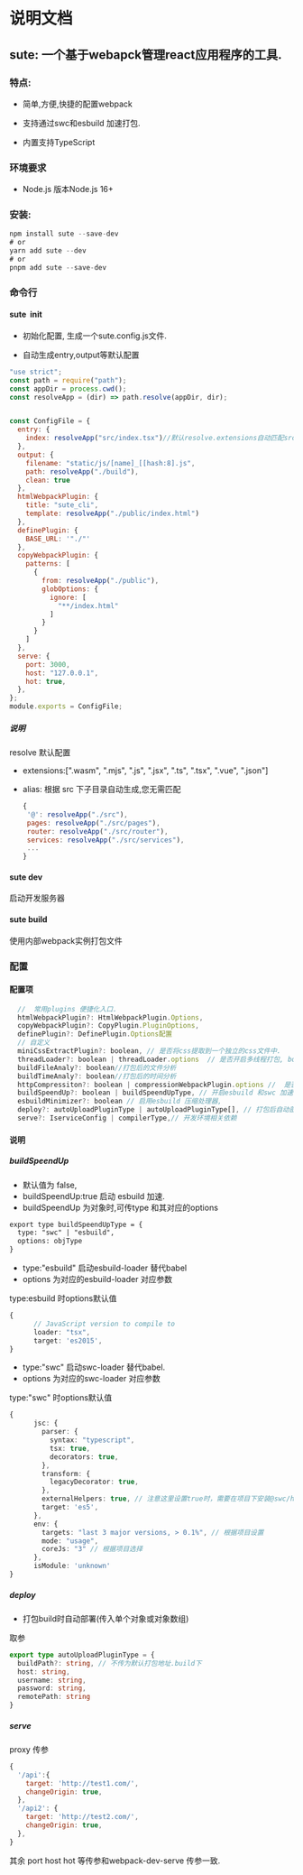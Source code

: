 # 说明文档

## sute: 一个基于webapck管理react应用程序的工具.

### 特点:

- 简单,方便,快捷的配置webpack

- 支持通过swc和esbuild 加速打包.

- 内置支持TypeScript

### 环境要求

- Node.js 版本Node.js 16+

### 安装:

```javascript
npm install sute --save-dev
# or
yarn add sute --dev
# or 
pnpm add sute --save-dev
```

### 命令行

#### sute  init

- 初始化配置, 生成一个sute.config.js文件.

- 自动生成entry,output等默认配置

```javascript
"use strict";
const path = require("path");
const appDir = process.cwd();
const resolveApp = (dir) => path.resolve(appDir, dir);


const ConfigFile = {
  entry: {
    index: resolveApp("src/index.tsx")//默认resolve.extensions自动匹配src文件
  },
  output: {
    filename: "static/js/[name]_[[hash:8].js",
    path: resolveApp("./build"),
    clean: true
  },
  htmlWebpackPlugin: {
    title: "sute_cli",
    template: resolveApp("./public/index.html")
  },
  definePlugin: {
    BASE_URL: '"./"'
  },
  copyWebpackPlugin: {
    patterns: [
      {
        from: resolveApp("./public"),
        globOptions: {
          ignore: [
            "**/index.html"
          ]
        }
      }
    ]
  },
  serve: {
    port: 3000,
    host: "127.0.0.1",
    hot: true,
  },
};
module.exports = ConfigFile;
```

##### 说明

resolve 默认配置

- extensions:[".wasm", ".mjs", ".js", ".jsx", ".ts", ".tsx", ".vue", ".json"]

- alias: 根据 src 下子目录自动生成,您无需匹配
  
  ```javascript
  {
   '@': resolveApp("./src"),
   pages: resolveApp("./src/pages"),  
   router: resolveApp("./src/router"),  
   services: resolveApp("./src/services"),
   ...
  }
  ```

#### sute dev

启动开发服务器

#### sute build

使用内部webpack实例打包文件

### 配置

#### 配置项

```javascript
  //  常用plugins 便捷化入口.
  htmlWebpackPlugin?: HtmlWebpackPlugin.Options,
  copyWebpackPlugin?: CopyPlugin.PluginOptions,
  definePlugin?: DefinePlugin.Options配置
  // 自定义
  miniCssExtractPlugin?: boolean, // 是否将css提取到一个独立的css文件中.
  threadLoader?: boolean | threadLoader.options  // 是否开启多线程打包, boolean 类型和对象类型
  buildFileAnaly?: boolean//打包后的文件分析
  buildTimeAnaly?: boolean//打包后的时间分析
  httpCompressiton?: boolean | compressionWebpackPlugin.options //  是否http 压缩
  buildSpeendUp?: boolean | buildSpeendUpType, // 开启esbuild 和swc 加速
  esbuildMinimizer?: boolean // 启用esbuild 压缩处理器,
  deploy?: autoUploadPluginType | autoUploadPluginType[], // 打包后自动部署~
  serve?: IserviceConfig | compilerType,// 开发环境相关依赖
```

#### 说明

##### buildSpeendUp

- 默认值为 false,
- buildSpeendUp:true 启动 esbuild 加速.
- buildSpeendUp 为对象时,可传type 和其对应的options

```markdown
export type buildSpeendUpType = {
  type: "swc" | "esbuild",
  options: objType
}
```

- type:"esbuild" 启动esbuild-loader 替代babel
- options 为对应的esbuild-loader 对应参数

type:esbuild 时options默认值

```typescript
{
      // JavaScript version to compile to
      loader: "tsx",
      target: 'es2015',
}
```

- type:"swc" 启动swc-loader 替代babel.
- options 为对应的swc-loader 对应参数

type:"swc" 时options默认值

```typescript
{
      jsc: {
        parser: {
          syntax: "typescript",
          tsx: true,
          decorators: true,
        },
        transform: {
          legacyDecorator: true,
        },
        externalHelpers: true, // 注意这里设置true时，需要在项目下安装@swc/helpers
        target: 'es5',
      },
      env: {
        targets: "last 3 major versions, > 0.1%", // 根据项目设置
        mode: "usage",
        coreJs: "3" // 根据项目选择
      },
      isModule: 'unknown'
}
```

##### deploy

- 打包build时自动部署(传入单个对象或对象数组)

取参

```typescript
export type autoUploadPluginType = {
  buildPath?: string, // 不传为默认打包地址.build下
  host: string,
  username: string,
  password: string,
  remotePath: string
}
```

##### serve

proxy 传参

```javascript
{
  '/api':{
    target: 'http://test1.com/',
    changeOrigin: true,
  },
  '/api2': {
    target: 'http://test2.com/',
    changeOrigin: true,
  },
}
```

其余 port host hot 等传参和webpack-dev-serve 传参一致.

#### 